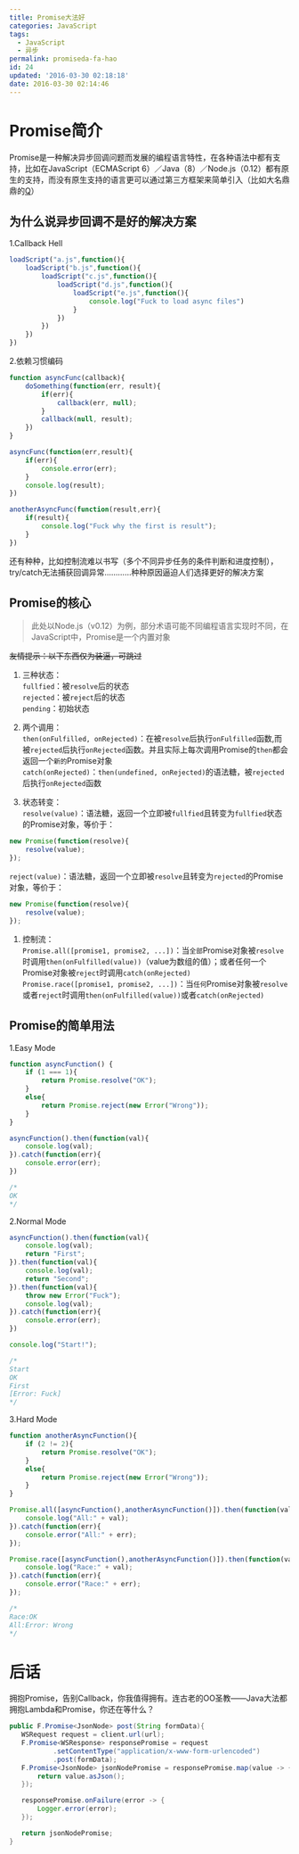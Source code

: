 ```yaml
---
title: Promise大法好
categories: JavaScript
tags:
  - JavaScript
  - 异步
permalink: promiseda-fa-hao
id: 24
updated: '2016-03-30 02:18:18'
date: 2016-03-30 02:14:46
---
```


# Promise简介

Promise是一种解决异步回调问题而发展的编程语言特性，在各种语法中都有支持，比如在JavaScript（ECMAScript 6）／Java（8）／Node.js（0.12）都有原生的支持，而没有原生支持的语言更可以通过第三方框架来简单引入（比如大名鼎鼎的[Q][1]）

## 为什么说异步回调不是好的解决方案

1\.Callback Hell

```javascript
loadScript("a.js",function(){
    loadScript("b.js",function(){
        loadScript("c.js",function(){
            loadScript("d.js",function(){
                loadScript("e.js",function(){
                    console.log("Fuck to load async files")
                }
            })
        })
    })
})
```

2\.依赖习惯编码

```javascript
function asyncFunc(callback){
    doSomething(function(err, result){
        if(err){
            callback(err, null);
        }
        callback(null, result);
    })
}

asyncFunc(function(err,result){
    if(err){
        console.error(err);
    }
    console.log(result);
})

anotherAsyncFunc(function(result,err){
    if(result){
        console.log("Fuck why the first is result");
    }
})
```

还有种种，比如控制流难以书写（多个不同异步任务的条件判断和进度控制），try/catch无法捕获回调异常…………种种原因逼迫人们选择更好的解决方案

## Promise的核心

> 此处以Node.js（v0.12）为例，部分术语可能不同编程语言实现时不同，在JavaScript中，Promise是一个内置对象

~~友情提示：以下东西仅为装逼，可跳过~~

1.  三种状态：  
    `fullfied`：被`resolve`后的状态  
    `rejected`：被`reject`后的状态  
    `pending`：初始状态

2.  两个调用：  
    `then(onFulfilled, onRejected)`：在被`resolve`后执行`onFulfilled`函数,而被`rejected`后执行`onRejected`函数。并且实际上每次调用Promise的`then`都会返回一个`新的`Promise对象  
    `catch(onRejected)`：`then(undefined, onRejected)`的语法糖，被`rejected`后执行`onRejected`函数

3.  状态转变：  
    `resolve(value)`：语法糖，返回一个立即被`fullfied`且转变为`fullfied`状态的Promise对象，等价于：
    
```javascript
new Promise(function(resolve){
    resolve(value);
});
```


`reject(value)`：语法糖，返回一个立即被`resolve`且转变为`rejected`的Promise对象，等价于：

```javascript
new Promise(function(resolve){
    resolve(value);
});
```
    

1.  控制流：  
    `Promise.all([promise1, promise2, ...])`：当`全部`Promise对象被`resolve`时调用`then(onFulfilled(value))`（value为数组的值）；或者任何一个Promise对象被`reject`时调用`catch(onRejected)`  
    `Promise.race([promise1, promise2, ...])`：当`任何`Promise对象被`resolve`或者`reject`时调用`then(onFulfilled(value))`或者`catch(onRejected)`

## Promise的简单用法

1\.Easy Mode

```javascript
function asyncFunction() {
    if (1 === 1){
        return Promise.resolve("OK");
    }
    else{
        return Promise.reject(new Error("Wrong"));
    }
}

asyncFunction().then(function(val){
    console.log(val);
}).catch(function(err){
    console.error(err);
})

/*
OK
*/
```

2\.Normal Mode

```javascript
asyncFunction().then(function(val){
    console.log(val);
    return "First";
}).then(function(val){
    console.log(val);
    return "Second";
}).then(function(val){
    throw new Error("Fuck");
    console.log(val);
}).catch(function(err){
    console.error(err);
})

console.log("Start!");

/*
Start
OK
First
[Error: Fuck]
*/
```

3\.Hard Mode

```javascript
function anotherAsyncFunction(){
    if (2 != 2){
        return Promise.resolve("OK");
    }
    else{
        return Promise.reject(new Error("Wrong"));
    }
}

Promise.all([asyncFunction(),anotherAsyncFunction()]).then(function(val){
    console.log("All:" + val);
}).catch(function(err){
    console.error("All:" + err);
});

Promise.race([asyncFunction(),anotherAsyncFunction()]).then(function(val){
    console.log("Race:" + val);
}).catch(function(err){
    console.error("Race:" + err);
});

/*
Race:OK
All:Error: Wrong
*/
```

# 后话

拥抱Promise，告别Callback，你我值得拥有。连古老的OO圣教——Java大法都拥抱Lambda和Promise，你还在等什么？

```java
public F.Promise<JsonNode> post(String formData){
   WSRequest request = client.url(url);
   F.Promise<WSResponse> responsePromise = request
           .setContentType("application/x-www-form-urlencoded")
           .post(formData);
   F.Promise<JsonNode> jsonNodePromise = responsePromise.map(value -> {
       return value.asJson();
   });

   responsePromise.onFailure(error -> {
       Logger.error(error);
   });

   return jsonNodePromise;
}
```

[1]: https://github.com/kriskowal/q